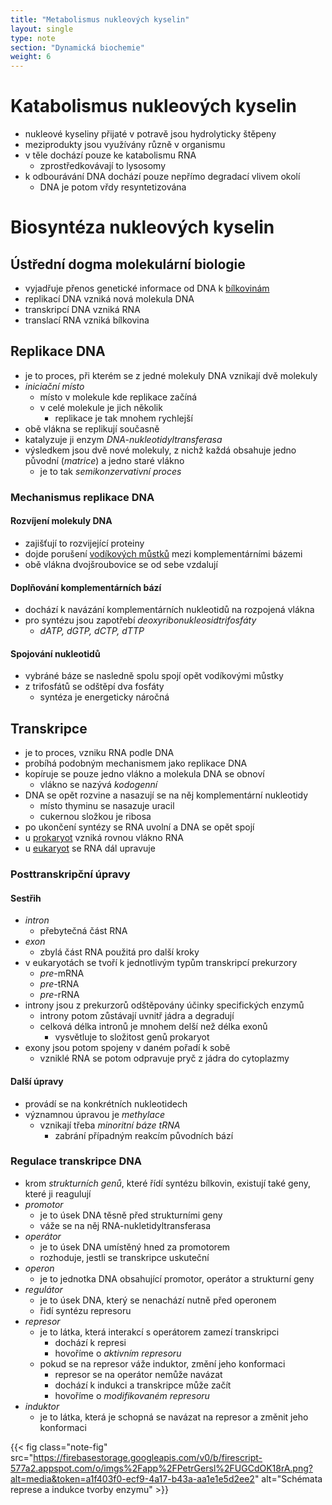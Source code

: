 ```yaml
---
title: "Metabolismus nukleových kyselin"
layout: single
type: note
section: "Dynamická biochemie"
weight: 6
---
```

# Katabolismus nukleových kyselin
- nukleové kyseliny přijaté v potravě jsou hydrolyticky štěpeny
- meziprodukty jsou využívány různě v organismu
- v těle dochází pouze ke katabolismu RNA
    - zprostředkovávají to lysosomy
- k odbourávání DNA dochází pouze nepřímo degradací vlivem okolí
    - DNA je potom vřdy resyntetizována
# Biosyntéza nukleových kyselin
## Ústřední dogma molekulární biologie
- vyjadřuje přenos genetické informace od DNA k [bílkovinám](/notes/research/chemistry/biochemistry/descriptive-biochemistry/proteins) 
- replikací DNA vzniká nová molekula DNA
- transkripcí DNA vzniká RNA
- translací RNA vzniká bílkovina
## Replikace DNA
- je to proces, při kterém se z jedné molekuly DNA vznikají dvě molekuly
- _iniciační místo_
    - místo v molekule kde replikace začíná
    - v celé molekule je jich několik
        - replikace je tak mnohem rychlejší
- obě vlákna se replikují současně
- katalyzuje ji enzym _DNA-nukleotidyltransferasa_
- výsledkem jsou dvě nové molekuly, z nichž každá obsahuje jedno původní (_matrice_) a jedno staré vlákno
    - je to tak _semikonzervativní proces_
### Mechanismus replikace DNA
#### Rozvíjení molekuly DNA
- zajišťují to rozvijející proteiny
- dojde porušení [vodíkových můstků](/notes/research/chemistry/general-chemistry/chemical-bonds/hydrogen-bonding) mezi komplementárními bázemi
- obě vlákna dvojšroubovice se od sebe vzdalují
#### Doplňování komplementárních bází
- dochází k navázání komplementárních nukleotidů na rozpojená vlákna
- pro syntézu jsou zapotřebí _deoxyribonukleosidtrifosfáty_
    - _dATP, dGTP, dCTP, dTTP_
#### Spojování nukleotidů
- vybráné báze se nasledně spolu spojí opět vodíkovými můstky
- z trifosfátů se odštěpí dva fosfáty
    - syntéza je energeticky náročná
## Transkripce
- je to proces, vzniku RNA podle DNA
- probíhá podobným mechanismem jako replikace DNA
- kopíruje se pouze jedno vlákno a molekula DNA se obnoví
    - vlákno se nazývá _kodogenní_
- DNA se opět rozvine a nasazují se na něj komplementární nukleotidy
    - místo thyminu se nasazuje uracil
    - cukernou složkou je ribosa
- po ukončení syntézy se RNA uvolní a DNA se opět spojí
- u [prokaryot](/notes/school/biology/prokaryotic-cell) vzniká rovnou vlákno RNA
- u [eukaryot](/notes/school/biology/eukaryotic-cell) se RNA dál upravuje
### Posttranskripční úpravy
#### Sestřih
- _intron_
    - přebytečná část RNA
- _exon_
    - zbylá část RNA použitá pro další kroky
- v eukaryotách se tvoří k jednotlivým typům transkripcí prekurzory
    - *pre*-mRNA
    - *pre*-tRNA
    - *pre*-rRNA
- introny jsou z prekurzorů odštěpovány účinky specifických enzymů
    - introny potom zůstávají uvnitř jádra a degradují
    - celková délka intronů je mnohem delší než délka exonů
        - vysvětluje to složitost genů prokaryot
- exony jsou potom spojeny v daném pořadí k sobě
    - vzniklé RNA se potom odpravuje pryč z jádra do cytoplazmy
#### Další úpravy
- provádí se na konkrétních nukleotidech
- významnou úpravou je _methylace_
    - vznikají třeba _minoritní báze tRNA_
        - zabrání případným reakcím původních bází
### Regulace transkripce DNA
- krom _strukturních genů_, které řídí syntézu bílkovin, existují také geny, které ji reagulují
- _promotor_
    - je to úsek DNA těsně před strukturními geny
    - váže se na něj RNA-nukletidyltransferasa
- _operátor_
    - je to úsek DNA umístěný hned za promotorem
    - rozhoduje, jestli se transkripce uskuteční
- _operon_
    - je to jednotka DNA obsahující promotor, operátor a strukturní geny
- _regulátor_
    - je to úsek DNA, který se nenachází nutně před operonem
    - řidí syntézu represoru
- _represor_
    - je to látka, která interakcí s operátorem zamezí transkripci
        - dochází k represi
        - hovoříme o _aktivním represoru_
    - pokud se na represor váže induktor, změní jeho konformaci
        - represor se na operátor nemůže navázat
        - dochází k indukci a transkripce může začít
        - hovoříme o _modifikovaném represoru_
- _induktor_
    - je to látka, která je schopná se navázat na represor a změnit jeho konformaci

{{< fig class="note-fig" src="https://firebasestorage.googleapis.com/v0/b/firescript-577a2.appspot.com/o/imgs%2Fapp%2FPetrGersl%2FUGCdOK18rA.png?alt=media&token=a1f403f0-ecf9-4a17-b43a-aa1e1e5d2ee2" alt="Schémata represe a indukce tvorby enzymu" >}}